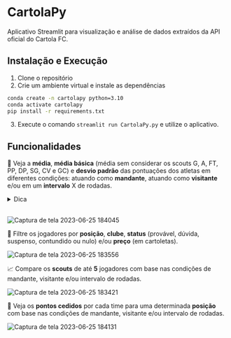 # CartolaPy

Aplicativo Streamlit para visualização e análise de dados extraídos da API oficial do Cartola FC.

## Instalação e Execução

1. Clone o repositório
2. Crie um ambiente virtual e instale as dependências
```bash
conda create -n cartolapy python=3.10
conda activate cartolapy
pip install -r requirements.txt
```

3. Execute o comando `streamlit run CartolaPy.py` e utilize o aplicativo.

## Funcionalidades

🚀 Veja a **média**, **média básica** (média sem considerar os scouts G, A, FT, PP, DP, SG, CV e GC) e **desvio padrão** das pontuações dos atletas em diferentes condições: atuando como **mandante**, atuando como **visitante** e/ou em um **intervalo** X de rodadas.

<details>
<summary>Dica</summary>

Você pode combinar o intervalo de rodadas com as condições de mandante e visitante para obter informações mais específicas, como as pontuações de um jogador nas últimas 3 rodadas!
</details>
<br>

![Captura de tela 2023-06-25 184045](https://github.com/tuliosouza99/CartolaPy/assets/49206513/8ba3f2b6-a60e-4512-8985-5e3ef548f2e8)

🧪 Filtre os jogadores por **posição**, **clube**, **status** (provável, dúvida, suspenso, contundido ou nulo) e/ou **preço** (em cartoletas).

![Captura de tela 2023-06-25 183556](https://github.com/tuliosouza99/CartolaPy/assets/49206513/6ff3d721-38f7-4b62-98b7-c2646e0797fe)

📈 Compare os **scouts** de até **5** jogadores com base nas condições de mandante, visitante e/ou intervalo de rodadas.

![Captura de tela 2023-06-25 183421](https://github.com/tuliosouza99/CartolaPy/assets/49206513/2f8c486f-524e-435b-96ec-9b3c163bac56)

🧮 Veja os **pontos cedidos** por cada time para uma determinada **posição** com base nas condições de mandante, visitante e/ou intervalo de rodadas.

![Captura de tela 2023-06-25 184131](https://github.com/tuliosouza99/CartolaPy/assets/49206513/4d1103f3-8311-46d0-95e9-790464df499f)


